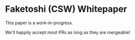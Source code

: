 # Faketoshi (CSW) Whitepaper

This paper is a work-in-progress.

We'll happily accept most PRs as long as they are mergeable!
